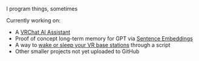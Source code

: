 I program things, sometimes

Currently working on:
- A [VRChat AI Assistant](https://github.com/MissingNO123/VRChat_AI_Assistant)
- Proof of concept long-term memory for GPT via [Sentence Embeddings](https://github.com/MissingNO123/Sentence_Embeddings)
- A way to [wake or sleep your VR base stations](https://github.com/MissingNO123/VRBS_Power_Control) through a script
- Other smaller projects not yet uploaded to GitHub

